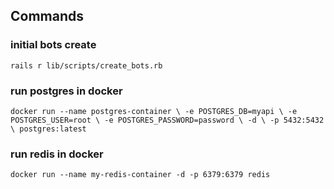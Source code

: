 ## Commands

### initial bots create
`rails r lib/scripts/create_bots.rb`

### run postgres in docker
`docker run --name postgres-container \
-e POSTGRES_DB=myapi \
-e POSTGRES_USER=root \
-e POSTGRES_PASSWORD=password \
-d \
-p 5432:5432 \
postgres:latest`

### run redis in docker
`docker run --name my-redis-container -d -p 6379:6379 redis`